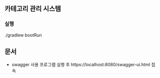 ## 카테고리 관리 시스템

### 실행
./gradlew bootRun

## 문서
- swagger 사용
프로그램 실행 후
https://localhost:8080/swagger-ui.html
접속
